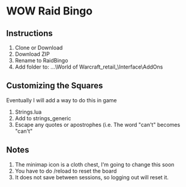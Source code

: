# WOW Raid Bingo

## Instructions
1. Clone or Download 
2. Download ZIP
3. Rename to RaidBingo
4. Add folder to: ...\World of Warcraft\_retail_\Interface\AddOns

## Customizing the Squares
Eventually I will add a way to do this in game
1. Strings.lua
2. Add to strings_generic
3. Escape any quotes or apostrophes (i.e. The word "can't" becomes "can\'t"


## Notes
1. The minimap icon is a cloth chest, I'm going to change this soon
2. You have to do /reload to reset the board
3. It does not save between sessions, so logging out will reset it.

